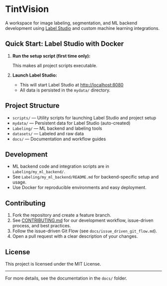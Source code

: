# TintVision

A workspace for image labeling, segmentation, and ML backend development using [Label Studio](https://labelstud.io/) and custom machine learning integrations.

## Quick Start: Label Studio with Docker

1. **Run the setup script (first time only):**

   <!-- Reference removed: scripts/setup.sh no longer exists -->
   <!-- bash scripts/setup.sh -->

   This makes all project scripts executable.

2. **Launch Label Studio:**

   <!-- Reference removed: scripts/run_label_studio.sh no longer exists -->
   <!-- ./scripts/run_label_studio.sh -->

   * This will start Label Studio at [http://localhost:8080](http://localhost:8080)
   * All data is persisted in the `mydata/` directory.

## Project Structure

* `scripts/` — Utility scripts for launching Label Studio and project setup
* `mydata/` — Persistent data for Label Studio (auto-created)
* `Labeling/` — ML backend and labeling tools
* `datasets/` — Labeled and raw data
* `docs/` — Documentation and workflow guides

## Development

* ML backend code and integration scripts are in `Labeling/my_ml_backend/`.
* See `Labeling/my_ml_backend/README.md` for backend-specific setup and usage.
* Use Docker for reproducible environments and easy deployment.

## Contributing

1. Fork the repository and create a feature branch.
2. See [CONTRIBUTING.md](CONTRIBUTING.md) for our development workflow, issue-driven process, and best practices.
3. Follow the issue-driven Git Flow (see `docs/issue_driven_git_flow.md`).
4. Open a pull request with a clear description of your changes.

## License

This project is licensed under the MIT License.

---
For more details, see the documentation in the `docs/` folder.
